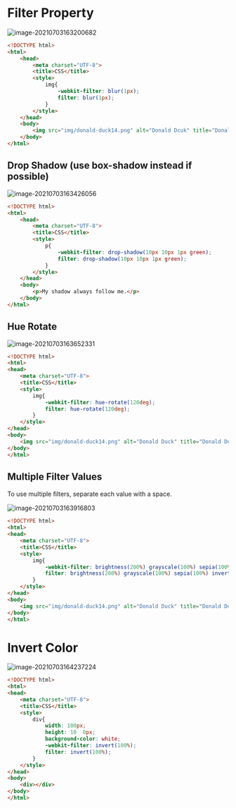 # Filter Property

![image-20210703163200682](/home/aidyn/snap/typora/39/.config/Typora/typora-user-images/image-20210703163200682.png)

```html
<!DOCTYPE html>
<html>
    <head>
        <meta charset="UTF-8">
        <title>CSS</title>
        <style>
            img{
                -webkit-filter: blur(1px);
                filter: blur(1px);
            }
        </style>
    </head>
    <body>
        <img src="img/donald-duck14.png" alt="Donald Dcuk" title="Donald Duck">
    </body>
</html>
```

## Drop Shadow (use box-shadow instead if possible)

![image-20210703163426056](/home/aidyn/snap/typora/39/.config/Typora/typora-user-images/image-20210703163426056.png)

```html
<!DOCTYPE html>
<html>
    <head>
        <meta charset="UTF-8">
        <title>CSS</title>
        <style>
            p{
                -webkit-filter: drop-shadow(10px 10px 1px green);
                filter: drop-shadow(10px 10px 1px green);
            }
        </style>
    </head>
    <body>
        <p>My shadow always follow me.</p>
    </body>
</html>
```

## Hue Rotate

![image-20210703163652331](/home/aidyn/snap/typora/39/.config/Typora/typora-user-images/image-20210703163652331.png)

```html
<!DOCTYPE html>
<html>
<head>
    <meta charset="UTF-8">
    <title>CSS</title>
    <style>
        img{
            -webkit-filter: hue-rotate(120deg);
            filter: hue-rotate(120deg);
        }
    </style>
</head>
<body>
    <img src="img/donald-duck14.png" alt="Donald Duck" title="Donald Duck">
</body>
</html>
```

## Multiple Filter Values
To use multiple ﬁlters, separate each value with a space.

![image-20210703163916803](/home/aidyn/snap/typora/39/.config/Typora/typora-user-images/image-20210703163916803.png)

```html
<!DOCTYPE html>
<html>
<head>
    <meta charset="UTF-8">
    <title>CSS</title>
    <style>
        img{
            -webkit-filter: brightness(200%) grayscale(100%) sepia(100%) invert(100%);
            filter: brightness(200%) grayscale(100%) sepia(100%) invert(100%);
        }
    </style>
</head>
<body>
    <img src="img/donald-duck14.png" alt="Donald Duck" title="Donald Duck">
</body>
</html>
```

# Invert Color

![image-20210703164237224](/home/aidyn/snap/typora/39/.config/Typora/typora-user-images/image-20210703164237224.png)

```html
<!DOCTYPE html>
<html>
<head>
    <meta charset="UTF-8">
    <title>CSS</title>
    <style>
        div{
            width: 100px;
            height: 10  0px;
            background-color: white;
            -webkit-filter: invert(100%);
            filter: invert(100%);
        }
    </style>
</head>
<body>
    <div></div>
</body>
</html>
```

